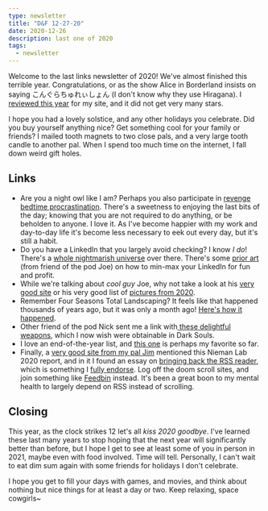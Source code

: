 ```yaml
---
type: newsletter
title: "D&F 12-27-20"
date: 2020-12-26
description: last one of 2020
tags:
  - newsletter
---
```


Welcome to the last links newsletter of 2020! We've almost finished this terrible year. Congratulations, or as the show Alice in Borderland insists on saying こんぐらちゅれぃしょん (I don't know why they use Hiragana). I [reviewed this year](https://www.brookshelley.com/posts/2020-12-24-2020-a-review/) for my site, and it did not get very many stars.

I hope you had a lovely solstice, and any other holidays you celebrate. Did you buy yourself anything nice? Get something cool for your family or friends? I mailed tooth magnets to two close pals, and a very large tooth candle to another pal. When I spend too much time on the internet, I fall down weird gift holes.

## Links

- Are you a night owl like I am? Perhaps you also participate in [revenge bedtime procrastination](https://www.bbc.com/worklife/article/20201123-the-psychology-behind-revenge-bedtime-procrastination). There's a sweetness to enjoying the last bits of the day; knowing that you are not required to do anything, or be beholden to anyone. I love it. As I've become happier with my work and day-to-day life it's become less necessary to eek out every day, but it's still a habit.
- Do you have a LinkedIn that you largely avoid checking? I know _I do_! There's a [whole nightmarish universe](https://divinations.substack.com/p/linkedins-alternate-universe) over there. There's some [prior art](https://theoutline.com/post/5495/how-to-beat-linked-in-the-game?zd=1&zi=frw6bohi) (from friend of the pod Joe) on how to min-max your LinkedIn for fun and profit.
- While we're talking about _cool guy_ Joe, why not take a look at his [very good site](http://joeveix.com) or his very good list of [pictures from 2020](https://joeveix.medium.com/some-images-i-saved-to-my-laptop-in-2020-ac9171459d71).
- Remember Four Seasons Total Landscaping? It feels like that happened thousands of years ago, but it was only a month ago! [Here's how it happened](https://nymag.com/intelligencer/2020/12/four-seasons-total-landscaping-the-full-est-possible-story.html).
- Other friend of the pod Nick sent me a link with[ these delightful weapons](https://www.thisiscolossal.com/2020/08/helena-hauss-hell-hath-no-fury/), which I now wish were obtainable in Dark Souls.
- I love an end-of-the-year list, and [this one](https://defector.com/what-did-we-get-stuck-in-our-rectums-last-year/) is perhaps my favorite so far.
- Finally, a [very good site from my pal Jim](https://flickerfusion.com) mentioned this Nieman Lab 2020 report, and in it I found an essay on [bringing back the RSS reader](https://www.niemanlab.org/2020/12/return-of-the-rss-reader/), which is something I [fully endorse](https://www.brookshelley.com/posts/2019-02-10-slower-reading/). Log off the doom scroll sites, and join something like [Feedbin](https://feedbin.com) instead. It's been a great boon to my mental health to largely depend on RSS instead of scrolling.

## Closing

This year, as the clock strikes 12 let's all _kiss 2020 goodbye_. I've learned these last many years to stop hoping that the next year will significantly better than before, but I hope I get to see at least some of you in person in 2021, maybe even with food involved. Time will tell. Personally, I can't wait to eat dim sum again with some friends for holidays I don't celebrate.

I hope you get to fill your days with games, and movies, and think about nothing but nice things for at least a day or two. Keep relaxing, space cowgirls~